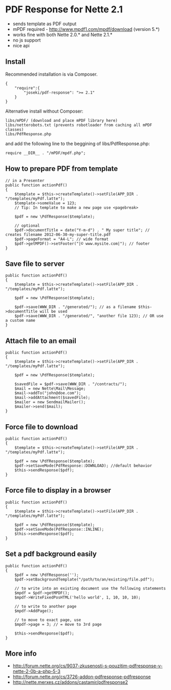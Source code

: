 PDF Response for Nette 2.1
===

- sends template as PDF output
- mPDF required - http://www.mpdf1.com/mpdf/download (version 5.*)
- works fine with both Nette 2.0.* and Nette 2.1.*
- no js support
- nice api

Install
---
Recommended installation is via Composer.

    {
        "require":{
            "joseki/pdf-response": ">= 2.1"
        }
    }


Alternative install without Composer:

	libs/mPDF/ (download and place mPDF library here)
	libs/netterobots.txt (prevents robotloader from caching all mPDF classes)
	libs/PdfResponse.php
	
and add the following line to the beggining of libs/PdfResponse.php:

    require __DIR__ . "/mPDF/mpdf.php";


How to prepare PDF from template
---

    // in a Presenter
    public function actionPdf()
    {
        $template = $this->createTemplate()->setFile(APP_DIR . "/templates/myPdf.latte");
        $template->someValue = 123;
        // Tip: In template to make a new page use <pagebreak>

        $pdf = new \PdfResponse($template);

        // optional
        $pdf->documentTitle = date("Y-m-d") . " My super title"; // creates filename 2012-06-30-my-super-title.pdf
        $pdf->pageFormat = "A4-L"; // wide format
        $pdf->getMPDF()->setFooter("|© www.mysite.com|"); // footer
    }

Save file to server
---

    public function actionPdf()
    {
        $template = $this->createTemplate()->setFile(APP_DIR . "/templates/myPdf.latte");

        $pdf = new \PdfResponse($template);

        $pdf->save(WWW_DIR . "/generated/"); // as a filename $this->documentTitle will be used
        $pdf->save(WWW_DIR . "/generated/", "another file 123); // OR use a custom name
    }


Attach file to an email
---

    public function actionPdf()
    {
        $template = $this->createTemplate()->setFile(APP_DIR . "/templates/myPdf.latte");

        $pdf = new \PdfResponse($template);

        $savedFile = $pdf->save(WWW_DIR . "/contracts/");
        $mail = new Nette\Mail\Message;
        $mail->addTo("john@doe.com");
        $mail->addAttachment($savedFile);
        $mailer = new SendmailMailer();
        $mailer->send($mail);
    }
    

Force file to download
---

    public function actionPdf()
    {
        $template = $this->createTemplate()->setFile(APP_DIR . "/templates/myPdf.latte");

        $pdf = new \PdfResponse($template);
        $pdf->setSaveMode(PdfResponse::DOWNLOAD); //default behavior
        $this->sendResponse($pdf);
    }
    

Force file to display in a browser
---

    public function actionPdf()
    {
        $template = $this->createTemplate()->setFile(APP_DIR . "/templates/myPdf.latte");

        $pdf = new \PdfResponse($template);
        $pdf->setSaveMode(PdfResponse::INLINE);
        $this->sendResponse($pdf);
    }
    

Set a pdf background easily
---

    public function actionPdf()
    {
        $pdf = new \PdfResponse('');
        $pdf->setBackgroundTemplate("/path/to/an/existing/file.pdf");

        // to write into an existing document use the following statements
        $mpdf = $pdf->getMPDF();
        $mpdf->WriteFixedPosHTML('hello world', 1, 10, 10, 10);

        // to write to another page
        $mpdf->AddPage();

        // to move to exact page, use
        $mpdf->page = 3; // = move to 3rd page

        $this->sendResponse($pdf);
    }

More info
---

- http://forum.nette.org/cs/9037-zkusenosti-s-pouzitim-pdfresponse-v-nette-2-0b-a-php-5-3
- http://forum.nette.org/cs/3726-addon-pdfresponse-pdfresponse
- http://nette.merxes.cz/addons/castamir/pdfresponse2
